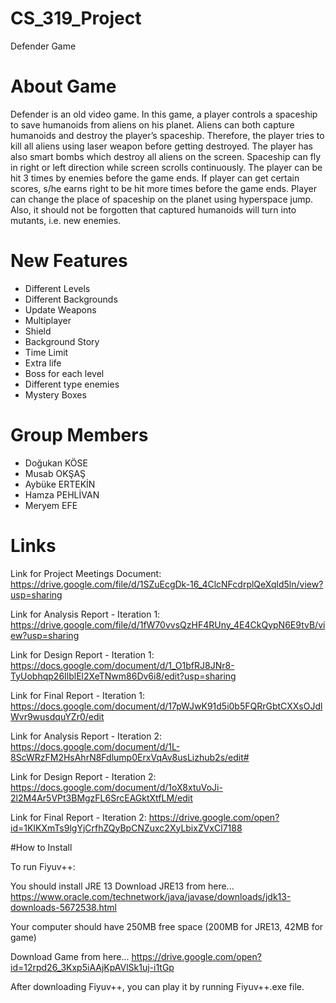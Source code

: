 # CS_319_Project
Defender Game

# About Game
Defender is an old video game. In this game, a player controls a spaceship to save humanoids from aliens on his planet. Aliens can both capture humanoids and destroy the player’s spaceship. Therefore, the player tries to kill all aliens using laser weapon before getting destroyed. The player has also smart bombs which destroy all aliens on the screen. Spaceship can fly in right or left direction while screen scrolls continuously. The player can be hit 3 times by enemies before the game ends. If player can get certain scores, s/he earns right to be hit more times before the game ends. Player can change the place of spaceship on the planet using hyperspace jump. Also, it should not be forgotten that captured humanoids will turn into mutants, i.e. new enemies.

# New Features
- Different Levels
- Different Backgrounds
- Update Weapons
- Multiplayer
- Shield
- Background Story 
- Time Limit 
- Extra life
- Boss for each level
- Different type enemies
- Mystery Boxes


# Group Members
- Doğukan KÖSE
- Musab OKŞAŞ
- Aybüke ERTEKİN
- Hamza PEHLİVAN
- Meryem EFE

# Links
Link for Project Meetings Document: https://drive.google.com/file/d/1SZuEcgDk-16_4ClcNFcdrplQeXqld5ln/view?usp=sharing

Link for Analysis Report - Iteration 1: https://drive.google.com/file/d/1fW70vvsQzHF4RUny_4E4CkQypN6E9tvB/view?usp=sharing

Link for Design Report - Iteration 1: https://docs.google.com/document/d/1_O1bfRJ8JNr8-TyUobhqp26IlblEl2XeTNwm86Dv6i8/edit?usp=sharing

Link for Final Report - Iteration 1: https://docs.google.com/document/d/17pWJwK91d5i0b5FQRrGbtCXXsOJdlWvr9wusdquYZr0/edit

Link for Analysis Report - Iteration 2: https://docs.google.com/document/d/1L-8ScWRzFM2HsAhrN8Fdlump0ErxVqAv8usLizhub2s/edit#

Link for Design Report - Iteration 2: https://docs.google.com/document/d/1oX8xtuVoJi-2l2M4Ar5VPt3BMgzFL6SrcEAGktXtfLM/edit

Link for Final Report - Iteration 2: https://drive.google.com/open?id=1KIKXmTs9lgYjCrfhZQyBpCNZuxc2XyLbixZVxCl7188

#How to Install

To run Fiyuv++:

You should install JRE 13 
Download JRE13 from here...
https://www.oracle.com/technetwork/java/javase/downloads/jdk13-downloads-5672538.html

Your computer should have 250MB free space (200MB for JRE13, 42MB for game)

Download Game from here...
https://drive.google.com/open?id=12rpd26_3Kxp5iAAjKpAVlSk1uj-i1tGp

After downloading Fiyuv++, you can play it by running Fiyuv++.exe file.


